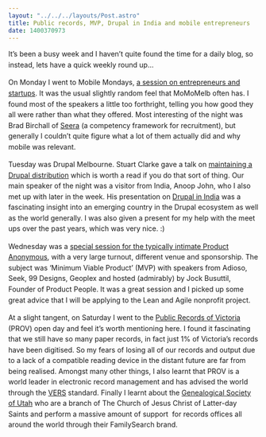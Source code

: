 ```yaml
---
layout: "../../../layouts/Post.astro"
title: Public records, MVP, Drupal in India and mobile entrepreneurs
date: 1400370973
---
```

<p class="p1"><span style="line-height: 1.538em;">It&rsquo;s been a busy week and I haven&rsquo;t quite found the time for a daily blog, so instead, lets have a quick weekly round up&hellip;<p class="p1"><span style="line-height: 1.538em;">On Monday I went to Mobile Mondays, <a href="https://www.eventbrite.com.au/e/momomay-mobile-entrepreneur-and-startup-success-secrets-may-12-6pm-tickets-11398538335" target="_blank">a session on entrepreneurs and startups</a><span style="line-height: 1.538em;">. It was the usual slightly random feel that MoMoMelb often has. I found most of the speakers a little too forthright, telling you how good they all were rather than what they offered. Most interesting of the night was Brad Birchall of <a href="https://www.google.com.au/url?sa=t&amp;rct=j&amp;q=&amp;esrc=s&amp;source=web&amp;cd=1&amp;cad=rja&amp;uact=8&amp;ved=0CCwQFjAA&amp;url=http%3A%2F%2Fwww.seeracloud.com%2F&amp;ei=V_Z3U-_fJMLplAW-koCYBA&amp;usg=AFQjCNE2Y4i0sHPjfUFMf_8Z6358MTtGgw&amp;sig2=8L3j4nDBYSMJTkLYMUthcQ&amp;bvm=bv.66917471,d.dGI" target="_blank">Seera</a> (a competency framework for recruitment), but generally I couldn&rsquo;t quite figure what a lot of them actually did and why mobile was relevant.<p class="p1"><span style="line-height: 1.538em;">Tuesday was Drupal Melbourne. Stuart Clarke gave a talk on <a href="https://www.slideshare.net/deciphered/building-on-a-commons-base-sustainable-distro-based-development" target="_blank">maintaining a Drupal distribution</a> which is worth a read if you do that sort of thing. Our main speaker of the night was a visitor from India, Anoop John, who I also met up with later in the week. His presentation on <a href="https://www.slideshare.net/zyxware/drupal-in-india" target="_blank">Drupal in India</a><span style="line-height: 1.538em;">&nbsp;was a fascinating insight into an emerging country in the Drupal ecosystem as well as the world generally. I was also given a present for my help with the meet ups over the past years, which was very nice. :)<p class="p1"><span style="line-height: 1.538em;">Wednesday was a <a href="https://www.eventbrite.com/e/product-anonymous-may-14-mvp-tickets-10598537511" target="_blank">special session for the typically intimate Product Anonymous</a>, with a very large turnout, different venue and sponsorship. The subject was &lsquo;Minimum Viable Product&rsquo; (MVP) with speakers from Adioso, Seek, 99 Designs, Geoplex and hosted (admirably) by Jock Busuttil, Founder of Product People. It was a great session and I picked up some great advice that I will be applying to the Lean and Agile nonprofit project.<p class="p1"><span style="line-height: 1.538em;">At a slight tangent, on Saturday I went to the <a href="https://prov.vic.gov.au/" target="_blank">Public Records of Victoria</a> (PROV) open day and feel it&rsquo;s worth mentioning here. I found it fascinating that we still have so many paper records, in fact just 1% of Victoria&rsquo;s records have been digitised. So my fears of losing all of our records and output due to a lack of a compatible reading device in the distant future are far from being realised. Amongst many other things, I also learnt that PROV is a world leader in electronic record management and has advised the world through the <a href="https://prov.vic.gov.au/government/vers" target="_blank">VERS</a><span style="line-height: 1.538em;">&nbsp;standard. Finally I learnt about the <a href="https://en.wikipedia.org/wiki/Genealogical_Society_of_Utah" target="_blank">Genealogical Society of Utah</a><span style="line-height: 1.538em;">&nbsp;who are a branch of The Church of Jesus Christ of Latter-day Saints and perform a massive amount of support&nbsp; for records offices all around the world through their FamilySearch brand.
